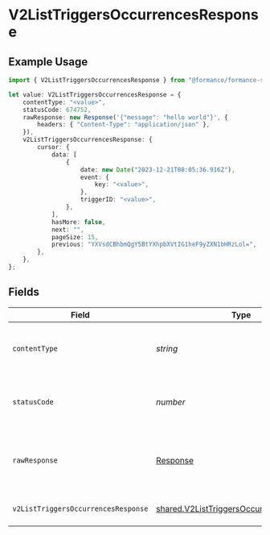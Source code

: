 # V2ListTriggersOccurrencesResponse

## Example Usage

```typescript
import { V2ListTriggersOccurrencesResponse } from "@formance/formance-sdk/sdk/models/operations";

let value: V2ListTriggersOccurrencesResponse = {
    contentType: "<value>",
    statusCode: 674752,
    rawResponse: new Response('{"message": "hello world"}', {
        headers: { "Content-Type": "application/json" },
    }),
    v2ListTriggersOccurrencesResponse: {
        cursor: {
            data: [
                {
                    date: new Date("2023-12-21T08:05:36.916Z"),
                    event: {
                        key: "<value>",
                    },
                    triggerID: "<value>",
                },
            ],
            hasMore: false,
            next: "",
            pageSize: 15,
            previous: "YXVsdCBhbmQgYSBtYXhpbXVtIG1heF9yZXN1bHRzLol=",
        },
    },
};
```

## Fields

| Field                                                                                                       | Type                                                                                                        | Required                                                                                                    | Description                                                                                                 |
| ----------------------------------------------------------------------------------------------------------- | ----------------------------------------------------------------------------------------------------------- | ----------------------------------------------------------------------------------------------------------- | ----------------------------------------------------------------------------------------------------------- |
| `contentType`                                                                                               | *string*                                                                                                    | :heavy_check_mark:                                                                                          | HTTP response content type for this operation                                                               |
| `statusCode`                                                                                                | *number*                                                                                                    | :heavy_check_mark:                                                                                          | HTTP response status code for this operation                                                                |
| `rawResponse`                                                                                               | [Response](https://developer.mozilla.org/en-US/docs/Web/API/Response)                                       | :heavy_check_mark:                                                                                          | Raw HTTP response; suitable for custom response parsing                                                     |
| `v2ListTriggersOccurrencesResponse`                                                                         | [shared.V2ListTriggersOccurrencesResponse](../../../sdk/models/shared/v2listtriggersoccurrencesresponse.md) | :heavy_minus_sign:                                                                                          | List of triggers occurrences                                                                                |